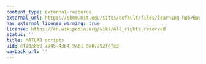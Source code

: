 ```yaml
---
content_type: external-resource
external_url: https://cbmm.mit.edu/sites/default/files/learning-hub/BastoSimulations.zip
has_external_license_warning: true
license: https://en.wikipedia.org/wiki/All_rights_reserved
status: ''
title: MATLAB scripts
uid: cf2de089-7945-4364-9a61-9a87792fdfe3
wayback_url: ''
---
```

